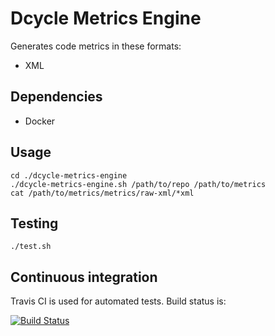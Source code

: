 Dcycle Metrics Engine
=====

Generates code metrics in these formats:

 * XML

Dependencies
-----

 * Docker

Usage
-----

    cd ./dcycle-metrics-engine
    ./dcycle-metrics-engine.sh /path/to/repo /path/to/metrics
    cat /path/to/metrics/metrics/raw-xml/*xml

Testing
-----

    ./test.sh

Continuous integration
-----

Travis CI is used for automated tests. Build status is:

[![Build Status](https://travis-ci.org/alberto56/dcycle-metrics-engine.svg?branch=master)](https://travis-ci.org/alberto56/dcycle-metrics-engine)
